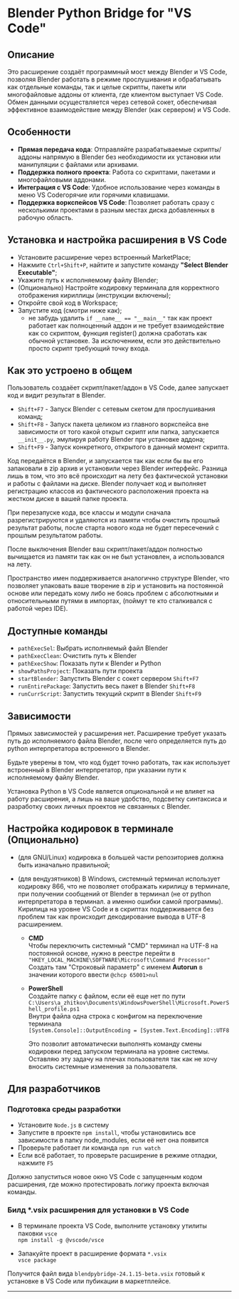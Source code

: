 # Blender Python Bridge for "VS Code"

## Описание

Это расширение создаёт программный мост между Blender и VS Code, позволяя Blender работать в режиме прослушивания и обрабатывать как отдельные команды, так и целые скрипты, пакеты или многофайловые аддоны от клиента, где клиентом выступает VS Code. Обмен данными осуществляется через сетевой сокет, обеспечивая эффективное взаимодействие между Blender (как сервером) и VS Code.

## Особенности

- **Прямая передача кода**: Отправляйте разрабатываемые скрипты/аддоны напрямую в Blender без необходимости их установки или манипуляции с файлами или архивами.
- **Поддержка полного проекта**: Работа со скриптами, пакетами и многофайловыми аддонами.
- **Интеграция с VS Code**: Удобное использование через команды в меню VS Codeгорячие или горячими клавишами.
- **Поддержка воркспейсов VS Code**: Позволяет работать сразу с несколькими проектами в разным местах диска добавленных в рабочую область.

## Установка и настройка расширения в VS Code

- Установите расширение через встроенный MarketPlace;
- Нажмите `Ctrl+Shift+P`, найтите и запустите команду **"Select Blender Executable"**;
- Укажите путь к исполняемому файлу Blender;
- (Опционально) Настройте кодировку терминала для корректного отображения кириллицы (инструкции включены);
- Откройте свой код в Workspace;
- Запустите код (смотри ниже как);
  - не забудь удалить `if __name__ == "__main__"` так как проект работает как полноценный аддон и не требует взаимодействие как со скриптом, функция register() должна сработать как обычной установке. За исключением, если это действительно просто скрипт требующий точку входа.

## Как это устроено в общем

Пользователь создаёет скрипт/пакет/аддон в VS Code, далее запускает код и видит результат в Blender.

- `Shift+F7` - Запуск Blender с сетевым скетом для прослушивания команд;
- `Shift+F8` - Запуск пакета целиком из главного воркспейса вне зависимости от того какой открыт скрипт или папка, запускается `__init__.py`, эмулируя работу Blender при установке аддона;
- `Shift+F9` - Запуск конкретного, открытого в данный момент скрипта.

Код передаётся в Blender, и запускается так как если бы вы его запаковали в zip архив и установили через Blender интерфейс. Разница лишь в том, что это всё происходит на лету без фактической установки и работы с файлами на диске. Blender получает код и выполняет регистрацию классов из фактического расположения проекта на жестком диске в вашей папке проекта.

При перезапуске кода, все классы и модули сначала разрегистрируются и удаляются из памяти чтобы очистить прошлый результат работы, после старта нового кода не будет пересечений с прошлым результатом работы.

После выключения Blender ваш скрипт/пакет/аддон полностью вычищается из памяти так как он не был установлен, а использовался на лету.

Пространство имен поддерживается аналогично структуре Blender, что позволяет упаковать ваше творение в zip и установить на постоянной основе или передать кому либо не боясь проблем с абсолютными и относительными путями в импортах, (поймут те кто сталкивался с работой через IDE).

## Доступные команды

- `pathExecSel`: Выбрать исполняемый файл Blender  
- `pathExecClean`: Очистить путь к Blender  
- `pathExecShow`: Показать пути к Blender и Python  
- `showPathsProject`: Показать пути проекта  
- `startBlender`: Запустить Blender с сокет сервером `Shift+F7`  
- `runEntirePackage`: Запустить весь пакет в Blender `Shift+F8`  
- `runCurrScript`: Запустить текущий скрипт в Blender `Shift+F9`  

## Зависимости

Прямых зависимостей у расширения нет. Расширение требует указать путь до исполняемого файла Blender, после чего определяется путь до python интерпретатора встроенного в Blender.

Будьте уверены в том, что код будет точно работать, так как использует встроенный в Blender интерпретатор, при указании пути к исполняемому файлу Blender.

Установка Python в VS Code является опциональной и не влияет на работу расширения, а лишь на ваше удобство, подсветку синтаксиса и разработку своих личных проектов не связанных с Blender.

## Настройка кодировок в терминале (Опционально)

- (для GNU/Linux) кодировка в большей части репозиториев должна быть изначально правильной;

- (для вендузятников) В Windows, системный терминал использует кодировку 866, что не позволяет отображать кирилицу в терминале, при получении сообщений от Blender в терминал (не от python интерпретатора в терминал. а именно ошибки самой программы). Кирилица на уровне VS Code и в скриптах поддерживается без проблем так как происходит декодирование вывода в UTF-8 расширением.

  - **CMD**  
Чтобы переключить системный "CMD" терминал на UTF-8 на постоянной основе, нужно в реестре перейти в
`"HKEY_LOCAL_MACHINE\SOFTWARE\Microsoft\Command Processor"`
Создать там "Строковый параметр" с именем **Autorun** в значении которого ввести
`@chcp 65001>nul`

  - **PowerShell**  
Создайте папку с файлом, если её еще нет по пути
`C:\Users\a_zhitkov\Documents\WindowsPowerShell\Microsoft.PowerShell_profile.ps1`  
Внутри файла одна строка с конфигом на переключение терминала  
`[System.Console]::OutputEncoding = [System.Text.Encoding]::UTF8`

    Это позволит автоматически выполнять команду смены кодировки перед запуском терминала на уровне системы. Оставляю эту задачу на плечах пользователя так как не хочу вносить системные изменения за пользователя.

## Для разработчиков

### Подготовка среды разработки

- Установите `Node.js` в систему
- Запустите в проекте `npm install`, чтобы установились все зависимости в папку node_modules, если её нет она появится
- Проверьте работает ли команда `npm run watch`
- Если всё работает, то проверьте расширение в режиме отладки, нажмите `F5`

Должно запуститься новое окно VS Code с запущенным кодом расширения, где можно протестировать логику проекта включая команды.

### Билд *.vsix расширения для установки в VS Code

- В терминале проекта VS Code, выполните установку утилиты паковки `vsce`  
`npm install -g @vscode/vsce`

- Запакуйте проект в расширение формата `*.vsix`  
`vsce package`

Получится файл вида `blendpybridge-24.1.15-beta.vsix` готовый к установке в VS Code или пубикации в маркетплейсе.

---

<!-- ??? \_\_main__ -->
